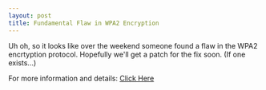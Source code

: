 ```yaml
---
layout: post
title: Fundamental Flaw in WPA2 Encryption
---
```


Uh oh, so it looks like over the weekend someone found a flaw in the WPA2 encrtyption protocol. Hopefully we'll get a
patch for the fix soon. (If one exists...)

For more information and details:
[Click Here](https://www.krackattacks.com)


